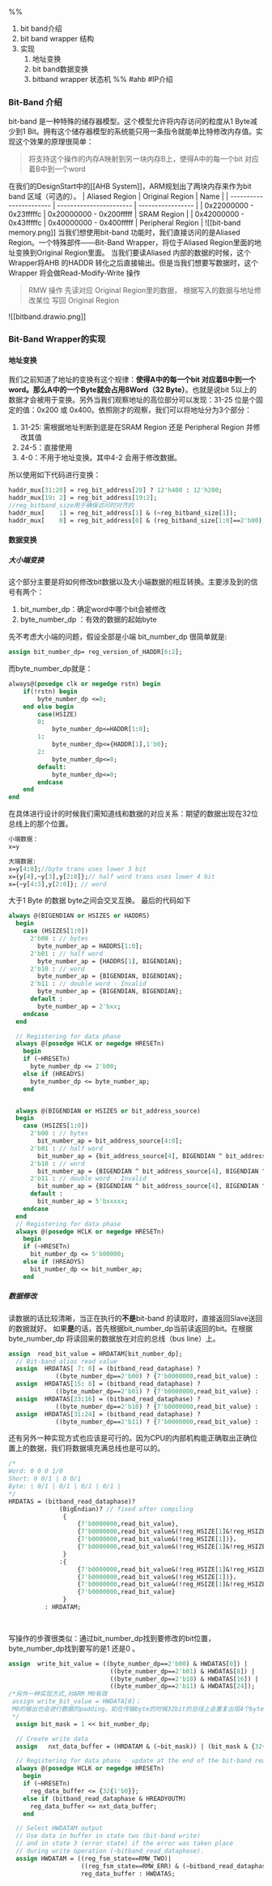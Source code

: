 %%
1.  bit band介绍
2. bit band wrapper 结构
3. 实现
	1. 地址变换
	2.  bit band数据变换
	3.  bitband wrapper 状态机
%%
#ahb #IP介绍 
### Bit-Band 介绍
bit-band 是一种特殊的储存器模型。这个模型允许将内存访问的粒度从1 Byte减少到1 Bit。拥有这个储存器模型的系统能只用一条指令就能单比特修改内存值。实现这个效果的原理很简单：

> 将支持这个操作的内存A映射到另一块内存B上，使得A中的每一个bit 对应着B中到一个word

在我们的DesignStart中的[[AHB System]]，ARM规划出了两块内存来作为bit band 区域（可选的）。
| Aliased Region          | Original Region         | Name              |
| ----------------------- | ----------------------- | ----------------- |
| 0x22000000 - 0x23fffffc | 0x20000000 - 0x200fffff | SRAM Region       |
| 0x42000000 - 0x43fffffc | 0x40000000 - 0x400fffff | Peripheral Region |
![[bit-band memory.png]]
当我们想使用bit-band 功能时，我们直接访问的是Aliased Region。一个特殊部件——Bit-Band Wrapper，将位于Aliased Region里面的地址变换到Original Region里面。
当我们要读Aliased 内部的数据的时候，这个Wrapper将AHB 的HADDR 转化之后直接输出。但是当我们想要写数据时，这个Wrapper 将会做Read-Modify-Write 操作
> RMW 操作
> 先读对应 Original Region里的数据，
> 根据写入的数据与地址修改某位
> 写回 Original Region

![[bitband.drawio.png]]

### Bit-Band Wrapper的实现
#### 地址变换
我们之前知道了地址的变换有这个规律：**使得A中的每一个bit 对应着B中到一个word。那么A中的一个Byte就会占用8Word（32 Byte）**。也就是说bit 5以上的数据才会被用于变换。另外当我们观察地址的高位部分可以发现：31-25 位是个固定的值：0x200 或 0x400。依照刚才的观察，我们可以将地址分为3个部分：
1. 31-25: 需根据地址判断到底是在SRAM Region 还是 Peripheral Region 并修改其值
2. 24-5：直接使用
3. 4-0：不用于地址变换。其中4-2 会用于修改数据。

所以使用如下代码进行变换：
```systemverilog
haddr_mux[31:20] = reg_bit_address[20] ? 12'h400 : 12'h200;
haddr_mux[19: 2] = reg_bit_address[19:2];
//reg_bitband_size用于确保访问时对齐的
haddr_mux[    1] = reg_bit_address[1] & (~reg_bitband_size[1]);
haddr_mux[    0] = reg_bit_address[0] & (reg_bitband_size[1:0]==2'b00);
```

#### 数据变换
##### 大小端变换
这个部分主要是将如何修改bit数据以及大小端数据的相互转换。主要涉及到的信号有两个：
1. bit_number_dp：确定word中哪个bit会被修改
2. byte_number_dp ：有效的数据的起始byte

先不考虑大小端的问题，假设全部是小端
bit_number_dp 很简单就是:
```systemverilog
assign bit_number_dp= reg_version_of_HADDR[6:2];
```
而byte_number_dp就是：
```systemverilog
always@(posedge clk or negedge rstn) begin
	if(!rstn) begin
		byte_number_dp <=0;
	end else begin
		case(HSIZE)
		0:
			byte_number_dp<=HADDR[1:0];
		1:
			byte_number_dp<={HADDR[1],1'b0};
		2:
			byte_number_dp<=0;
		default:
			byte_number_dp<=0;
		endcase
	end
end
```

在具体进行设计的时候我们需知道线和数据的对应关系：期望的数据出现在32位总线上的那个位置。
```systemverilog
小端数据：
x=y

大端数据:
x=y[4:0];//byte trans uses lower 3 bit
x={y[4],~y[3],y[2:0]};// half word trans uses lower 4 bit
x={~y[4:3],y[2:0]}; // word
```
大于1 Byte 的数据 byte之间会交叉互换。
最后的代码如下
```systemverilog
always @(BIGENDIAN or HSIZES or HADDRS)
  begin
    case (HSIZES[1:0])
      2'b00 : // bytes
        byte_number_ap = HADDRS[1:0];
      2'b01 : // half word
        byte_number_ap = {HADDRS[1], BIGENDIAN};
      2'b10 : // word
        byte_number_ap = {BIGENDIAN, BIGENDIAN};
      2'b11 : // double word - Invalid
        byte_number_ap = {BIGENDIAN, BIGENDIAN};
      default :
        byte_number_ap = 2'bxx;
    endcase
  end

  // Registering for data phase
  always @(posedge HCLK or negedge HRESETn)
    begin
    if (~HRESETn)
      byte_number_dp <= 2'b00;
    else if (HREADYS)
      byte_number_dp <= byte_number_ap;
    end


  always @(BIGENDIAN or HSIZES or bit_address_source)
  begin
    case (HSIZES[1:0])
      2'b00 : // bytes
        bit_number_ap = bit_address_source[4:0];
      2'b01 : // half word
        bit_number_ap = {bit_address_source[4], BIGENDIAN ^ bit_address_source[3], bit_address_source[2:0]};
      2'b10 : // word
        bit_number_ap = {BIGENDIAN ^ bit_address_source[4], BIGENDIAN ^ bit_address_source[3], bit_address_source[2:0]};
      2'b11 : // double word - Invalid
        bit_number_ap = {BIGENDIAN ^ bit_address_source[4], BIGENDIAN ^ bit_address_source[3], bit_address_source[2:0]};
      default :
        bit_number_ap = 5'bxxxxx;
    endcase
  end
  // Registering for data phase
  always @(posedge HCLK or negedge HRESETn)
    begin
    if (~HRESETn)
      bit_number_dp <= 5'b00000;
    else if (HREADYS)
      bit_number_dp <= bit_number_ap;
    end
```


##### 数据修改
读数据的话比较清晰，当正在执行的**不是**bit-band 的读取时，直接返回Slave送回的数据就好。 如果**是**的话，首先根据bit_number_dp当前读返回的bit。在根据byte_number_dp 将读回来的数据放在对应的总线（bus line）上。 
```systemverilog
assign  read_bit_value = HRDATAM[bit_number_dp];
  // Bit-band alias read value
  assign  HRDATAS[ 7: 0] = (bitband_read_dataphase) ?
             ((byte_number_dp==2'b00) ? {7'b0000000,read_bit_value} :  8'h00) :            HRDATAM[7:0];
  assign  HRDATAS[15: 8] = (bitband_read_dataphase) ?
             ((byte_number_dp==2'b01) ? {7'b0000000,read_bit_value} :  8'h00) :            HRDATAM[15:8];
  assign  HRDATAS[23:16] = (bitband_read_dataphase) ?
             ((byte_number_dp==2'b10) ? {7'b0000000,read_bit_value} :  8'h00) :            HRDATAM[23:16];
  assign  HRDATAS[31:24] = (bitband_read_dataphase) ?
             ((byte_number_dp==2'b11) ? {7'b0000000,read_bit_value} :  8'h00) :            HRDATAM[31:24];
```

还有另外一种实现方式也应该是可行的。因为CPU的内部机构能正确取出正确位置上的数据，我们将数据填充满总线也是可以的。
```systemverilog
/*
Word: 0 0 0 1/0
Short: 0 0/1 | 0 0/1
Byte: | 0/1 | 0/1 | 0/1 | 0/1 |
*/
HRDATAS = (bitband_read_dataphase)?
			  (BigEndian)? // fixed after compiling
			   {
			       {7'b0000000,read_bit_value},
			       {7'b0000000,read_bit_value&(!reg_HSIZE[1]&!reg_HSIZE[0])},
			       {7'b0000000,read_bit_value&(!reg_HSIZE[1])}，
			       {7'b0000000,read_bit_value&(!reg_HSIZE[1]&!reg_HSIZE[0])}
			   }
			  :{
				   {7'b0000000,read_bit_value&(!reg_HSIZE[1]&!reg_HSIZE[0])},
				   {7'b0000000,read_bit_value&(!reg_HSIZE[1])}，
				   {7'b0000000,read_bit_value&(!reg_HSIZE[1]&!reg_HSIZE[0])},
				   {7'b0000000,read_bit_value}
			   }
		  : HRDATAM;

		   
```

写操作的步骤很类似：通过bit_number_dp找到要修改的bit位置，byte_number_dp找到要写的是1 还是0 。
```systemverilog
assign  write_bit_value = ((byte_number_dp==2'b00) & HWDATAS[0]) |
                            ((byte_number_dp==2'b01) & HWDATAS[8]) |
                            ((byte_number_dp==2'b10) & HWDATAS[16]) |
                            ((byte_number_dp==2'b11) & HWDATAS[24]);
/*另外一种实现方式,对ARM M0有效
 assign write_bit_value = HWDATA[0]；
 M0的输出也会进行数据的padding。如在传输byte的时候32bit的总线上会重复出现4个byte值
 */
  assign bit_mask = 1 << bit_number_dp;

  // Create write data
  assign   nxt_data_buffer = (HRDATAM & (~bit_mask)) | (bit_mask & {32{write_bit_value}});

  // Registering for data phase - update at the end of the bit-band read data phase
  always @(posedge HCLK or negedge HRESETn)
    begin
    if (~HRESETn)
      reg_data_buffer <= {32{1'b0}};
    else if (bitband_read_dataphase & HREADYOUTM)
      reg_data_buffer <= nxt_data_buffer;
    end

  // Select HWDATAM output
  // Use data in buffer in state two (bit-band write)
  // and in state 3 (error state) if the error was taken place
  // during write operation (~bitband_read_dataphase).
  assign HWDATAM = ((reg_fsm_state==RMW_TWO)|
                    ((reg_fsm_state==RMW_ERR) & (~bitband_read_dataphase))) ?
                    reg_data_buffer : HWDATAS;
```